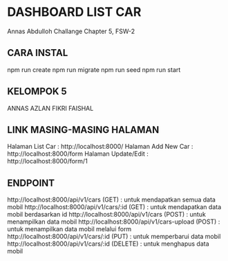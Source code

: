 # DASHBOARD LIST CAR
Annas Abdulloh
Challange Chapter 5, FSW-2

## CARA INSTAL
npm run create
npm run migrate
npm run seed
npm run start

## KELOMPOK 5
ANNAS
AZLAN
FIKRI
FAISHAL

## LINK MASING-MASING HALAMAN
Halaman List Car : http://localhost:8000/
Halaman Add New Car : http://localhost:8000/form
Halaman Update/Edit : http://localhost:8000/form/1

## ENDPOINT
http://localhost:8000/api/v1/cars (GET) : untuk mendapatkan semua data mobil
http://localhost:8000/api/v1/cars/:id (GET) : untuk mendapatkan data mobil berdasarkan id
http://localhost:8000/api/v1/cars (POST) : untuk menampilkan data mobil
http://localhost:8000/api/v1/cars-upload (POST) : untuk menampilkan data mobil melalui form
http://localhost:8000/api/v1/cars/:id (PUT) : untuk memperbarui data mobil
http://localhost:8000/api/v1/cars/:id (DELETE) : untuk menghapus data mobil
